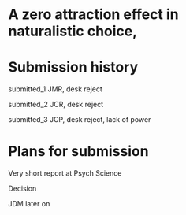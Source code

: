 # A zero attraction effect in naturalistic choice,

# Submission history

submitted_1 JMR, desk reject

submitted_2 JCR, desk reject

submitted_3 JCP, desk reject, lack of power

# Plans for submission

Very short report at Psych Science

Decision

JDM later on



